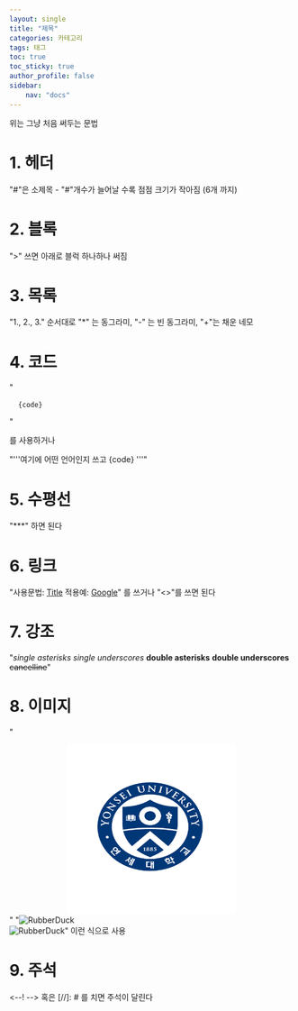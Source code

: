 ```yaml
---
layout: single
title: "제목"
categories: 카테고리
tags: 태그
toc: true
toc_sticky: true
author_profile: false
sidebar:
    nav: "docs"
---
```


위는 그냥 처음 써두는 문법

# 1. 헤더

"#"은 소제목 - "#"개수가 늘어날 수록 점점 크기가 작아짐 (6개 까지)

# 2. 블록

">" 쓰면 아래로 블럭 하나하나 써짐

# 3. 목록

"1., 2., 3." 순서대로
"*" 는 동그라미, "-" 는 빈 동그라미, "+"는 채운 네모

# 4. 코드

"<pre>
<code>
{code}
</code>
</pre>"

를 사용하거나 

"'''여기에 어떤 언어인지 쓰고
{code}
'''"

# 5. 수평선

"***" 하면 된다

# 6. 링크

"사용문법: [Title](link)
적용예: [Google](https://google.com, "google link")"
를 쓰거나
"<>"를 쓰면 된다

# 7. 강조

"*single asterisks*
_single underscores_
**double asterisks**
__double underscores__
~~cancelline~~"

# 8. 이미지 

"<center><img src="/images/기본형_심볼-01.jpg" width="300" height="300"></center>"
"<img src="/path/to/img.jpg" width="450px" height="300px" title="px(픽셀) 크기 설정" alt="RubberDuck"></img><br/>
<img src="/path/to/img.jpg" width="40%" height="30%" title="px(픽셀) 크기 설정" alt="RubberDuck"></img>"
이런 식으로 사용

# 9. 주석

<--! --> 혹은 [//]: # 를 치면 주석이 달린다